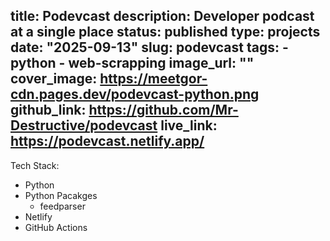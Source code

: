 title: Podevcast
description: Developer podcast at a single place
status: published
type: projects
date: "2025-09-13"
slug: podevcast
tags:
    - python
    - web-scrapping
image_url: ""
cover_image: https://meetgor-cdn.pages.dev/podevcast-python.png
github_link: https://github.com/Mr-Destructive/podevcast
live_link: https://podevcast.netlify.app/
---

Tech Stack:
- Python
- Python Pacakges
    - feedparser
- Netlify
- GitHub Actions

